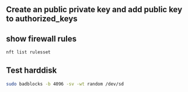## Create an public private key and add public key to authorized_keys



## show firewall rules

```bash
nft list rulesset
```

## Test harddisk

```bash
sudo badblocks -b 4096 -sv -wt random /dev/sd
```